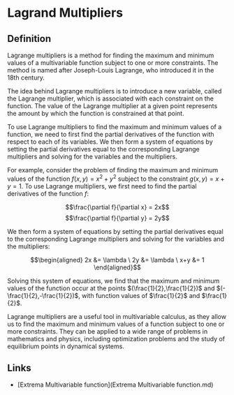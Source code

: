 # Lagrand Multipliers

## Definition

Lagrange multipliers is a method for finding the maximum and minimum values of a multivariable function subject to one or more constraints. The method is named after Joseph-Louis Lagrange, who introduced it in the 18th century.

The idea behind Lagrange multipliers is to introduce a new variable, called the Lagrange multiplier, which is associated with each constraint on the function. The value of the Lagrange multiplier at a given point represents the amount by which the function is constrained at that point.

To use Lagrange multipliers to find the maximum and minimum values of a function, we need to first find the partial derivatives of the function with respect to each of its variables. We then form a system of equations by setting the partial derivatives equal to the corresponding Lagrange multipliers and solving for the variables and the multipliers.

For example, consider the problem of finding the maximum and minimum values of the function $f(x,y) = x^2 + y^2$ subject to the constraint $g(x,y) = x + y = 1$. To use Lagrange multipliers, we first need to find the partial derivatives of the function $f$:

$$\frac{\partial f}{\partial x} = 2x$$
$$\frac{\partial f}{\partial y} = 2y$$

We then form a system of equations by setting the partial derivatives equal to the corresponding Lagrange multipliers and solving for the variables and the multipliers:

$$\begin{aligned} 2x &= \lambda \ 2y &= \lambda \ x+y &= 1 \end{aligned}$$

Solving this system of equations, we find that the maximum and minimum values of the function occur at the points $(\frac{1}{2},\frac{1}{2})$ and $(-\frac{1}{2},-\frac{1}{2})$, with function values of $\frac{1}{2}$ and $\frac{1}{2}$.

Lagrange multipliers are a useful tool in multivariable calculus, as they allow us to find the maximum and minimum values of a function subject to one or more constraints. They can be applied to a wide range of problems in mathematics and physics, including optimization problems and the study of equilibrium points in dynamical systems.

## Links
- [Extrema Multivariable function](Extrema Multivariable function.md)
